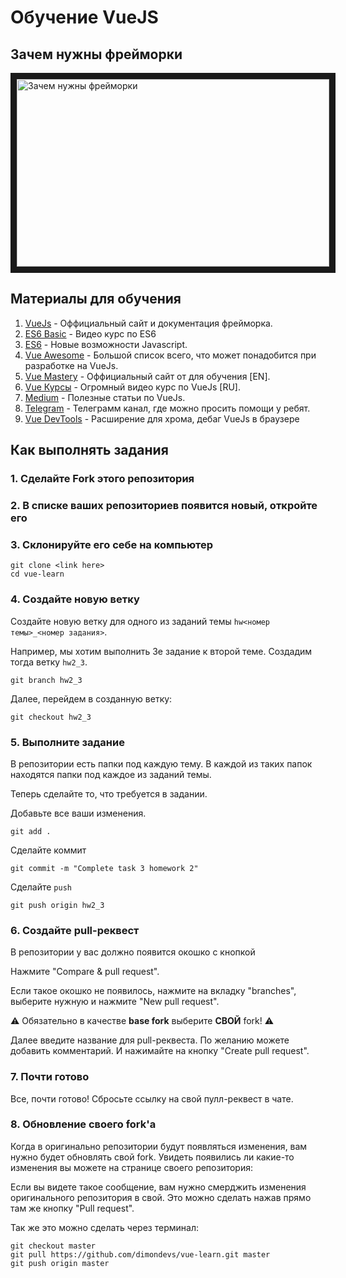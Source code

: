 # Обучение VueJS

## Зачем нужны фрейморки

<a href="https://www.youtube.com/watch?feature=player_embedded&v=YqSd4aTdD8U" target="_blank"><img src="https://img.youtube.com/vi/YqSd4aTdD8U/0.jpg"
alt="Зачем нужны фрейморки" width="500" height="300" border="10" /></a>

## Материалы для обучения

1. [VueJs](https://vuejs.org/) - Оффициальный сайт и документация фрейморка.
2. [ES6 Basic](https://www.youtube.com/watch?v=4YfsAz-sNAo&list=PLqHlAwsJRxAOpWPtj2T6HhSzX-lKmKV2q) - Видео курс по ES6
3. [ES6](https://learn.javascript.ru/es-modern) - Новые возможности Javascript.
4. [Vue Awesome](https://github.com/vuejs/awesome-vue) - Большой список всего, что может понадобится при разработке на VueJs.
5. [Vue Mastery](https://www.vuemastery.com/) - Оффициальный сайт от для обучения [EN].
6. [Vue Курсы](https://coursehunters.net/course/freymvork-vue-js-polnoe-rukovodstvo-dlya-sovremennoy-veb-razrabotki) - Огромный видео курс по VueJs [RU].
7. [Medium](https://medium.com/tag/vuejs) - Полезные статьи по VueJs.
8. [Telegram](https://t.me/vuejs_ru) - Телеграмм канал, где можно просить помощи у ребят.
9. [Vue DevTools](https://chrome.google.com/webstore/detail/vuejs-devtools/nhdogjmejiglipccpnnnanhbledajbpd) - Расширение для хрома, дебаг VueJs в браузере

## Как выполнять задания

### 1. Сделайте Fork этого репозитория

### 2. В списке ваших репозиториев появится новый, откройте его

### 3. Склонируйте его себе на компьютер

```
git clone <link here>
cd vue-learn
```

### 4. Создайте новую ветку

Создайте новую ветку для одного из заданий темы `hw<номер темы>_<номер задания>`.

Например, мы хотим выполнить 3е задание к второй теме. Создадим тогда ветку `hw2_3`.

`git branch hw2_3`

Далее, перейдем в созданную ветку:

`git checkout hw2_3`

### 5. Выполните задание

В репозитории есть папки под каждую тему. В каждой из таких папок находятся папки под каждое из заданий темы.

Теперь сделайте то, что требуется в задании.

Добавьте все ваши изменения.

`git add .`

Сделайте коммит

`git commit -m "Complete task 3 homework 2"`

Сделайте `push`

`git push origin hw2_3`

### 6. Создайте pull-реквест

В репозитории у вас должно появится окошко с кнопкой

Нажмите "Compare & pull request".

Если такое окошко не появилось, нажмите на вкладку "branches", выберите нужную и нажмите "New pull request".

⚠️ Обязательно в качестве **base fork** выберите **СВОЙ** fork! ⚠️

Далее введите название для pull-реквеста. По желанию можете добавить комментарий. И нажимайте на кнопку "Create pull request".

### 7. Почти готово

Все, почти готово! Сбросьте ссылку на свой пулл-реквест в чате.

### 8. Обновление своего fork'a

Когда в оригинально репозитории будут появляться изменения, вам нужно будет обновлять свой fork. Увидеть появились ли какие-то изменения вы можете на странице своего репозитория:

Если вы видете такое сообщение, вам нужно смерджить изменения оригинального репозитория в свой. Это можно сделать  нажав прямо там же кнопку "Pull request".

Так же это можно сделать через терминал:

```
git checkout master
git pull https://github.com/dimondevs/vue-learn.git master
git push origin master
```
